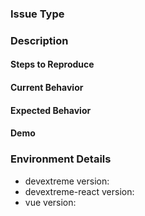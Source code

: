 <!--
  Note: if the issue is a general Vue question, please check Vue Docs first: https://vuejs.org/v2/guide/
  If your question is about  DevExtreme widgets' APIs, use the DevExpress Support Center: https://www.devexpress.com/Support/Center
-->

### Issue Type
<!-- E.g. 'question', 'bug report', 'feature request' -->

### Description
<!-- Specify what exactly the issue is related to (e.g. a component name) -->

#### Steps to Reproduce
<!-- If the current behavior is a bug, please provide the steps to reproduce -->

#### Current Behavior

#### Expected Behavior

#### Demo
<!--
  If you provide a minimal demo of the problem\proposal, it helps us to solve it much faster.
  Paste the link to your online code editor (like https://stackblitz.com) below:
-->

### Environment Details
<!--
Specify DevExtreme version, DevExtreme Vue Components version, Vue version and other environment details or notes you consider important.
-->
- devextreme version:
- devextreme-react version:
- vue version:
